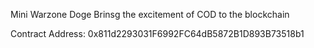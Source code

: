 Mini Warzone Doge Brinsg the excitement of COD to the blockchain

Contract Address: 0x811d2293031F6992FC64dB5872B1D893B73518b1

<!--
**MiniWarzoneDoge/MiniWarzoneDoge** is a ✨ _special_ ✨ repository because its `README.md` (this file) appears on your GitHub profile.

Here are some ideas to get you started:

- 🔭 I’m currently working on ...
- 🌱 I’m currently learning ...
- 👯 I’m looking to collaborate on ...
- 🤔 I’m looking for help with ...
- 💬 Ask me about ...
- 📫 How to reach me: ...
- 😄 Pronouns: ...
- ⚡ Fun fact: ...
-->

